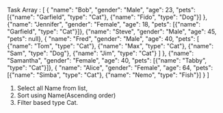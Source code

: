 Task
Array :  [
    {
      "name": "Bob",
      "gender": "Male",
      "age": 23,
      "pets": [{"name": "Garfield", "type": "Cat"}, {"name": "Fido", "type": "Dog"}]
    },
    {"name": "Jennifer", "gender": "Female", "age": 18, "pets": [{"name": "Garfield", "type": "Cat"}]},
    {"name": "Steve", "gender": "Male", "age": 45, "pets": null},
    {
      "name": "Fred",
      "gender": "Male",
      "age": 40,
      "pets": [
        {"name": "Tom", "type": "Cat"},
        {"name": "Max", "type": "Cat"},
        {"name": "Sam", "type": "Dog"},
        {"name": "Jim", "type": "Cat"}
      ]
    },
    {"name": "Samantha", "gender": "Female", "age": 40, "pets": [{"name": "Tabby", "type": "Cat"}]},
    {
      "name": "Alice",
      "gender": "Female",
      "age": 64,
      "pets": [{"name": "Simba", "type": "Cat"}, {"name": "Nemo", "type": "Fish"}]
    }
  ]

1. Select all Name from list,
2. Sort using Name(Ascending order) 
3. Filter based type Cat.

